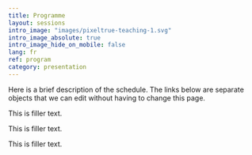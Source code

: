 ```yaml
---
title: Programme
layout: sessions
intro_image: "images/pixeltrue-teaching-1.svg"
intro_image_absolute: true
intro_image_hide_on_mobile: false
lang: fr
ref: program
category: presentation
---
```


Here is a brief description of the schedule. The links below are separate objects that we can edit without having to change this page.

This is filler text.

This is filler text.

This is filler text.
